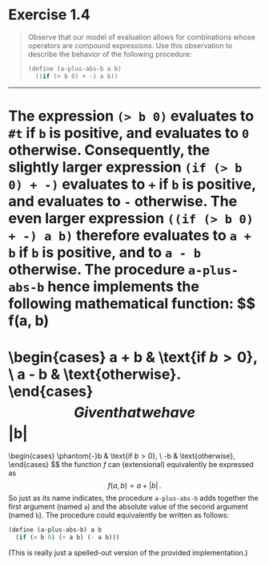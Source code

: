 # Exercise 1.4

> Observe that our model of evaluation allows for combinations whose operators are compound expressions.
> Use this observation to describe the behavior of the following procedure:
> ```scheme
> (define (a-plus-abs-b a b)
>   ((if (> b 0) + -) a b))
> ```

---

The expression `(> b 0)` evaluates to `#t` if `b` is positive, and evaluates to `0` otherwise.
Consequently, the slightly larger expression `(if (> b 0) + -)` evaluates to `+` if `b` is positive, and evaluates to `-` otherwise.
The even larger expression `((if (> b 0) + -) a b)` therefore evaluates to `a + b` if `b` is positive, and to `a - b` otherwise.
The procedure `a-plus-abs-b` hence implements the following mathematical function:
$$
  f(a, b)
  =
  \begin{cases}
    a + b & \text{if $b > 0$}, \\
    a - b & \text{otherwise}.
  \end{cases}
$$
Given that we have
$$
  |b|
  =
  \begin{cases}
    \phantom{-}b & \text{if $b > 0$}, \\
              -b & \text{otherwise},
  \end{cases}
$$
the function $f$ can (extensional) equivalently be expressed as
$$
  f(a, b) = a + |b| \,.
$$
So just as its name indicates, the procedure `a-plus-abs-b` adds together the first argument (named `a`) and the absolute value of the second argument (named `b`).
The procedure could equivalently be written as follows:
```scheme
(define (a-plus-abs-b) a b
  (if (> b 0) (+ a b) (- a b)))
```
(This is really just a spelled-out version of the provided implementation.)

